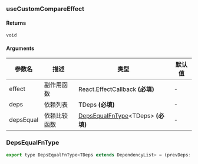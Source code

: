 ### useCustomCompareEffect

#### Returns

`void`

#### Arguments

| 参数名    | 描述         | 类型                                                        | 默认值 |
| --------- | ------------ | ----------------------------------------------------------- | ------ |
| effect    | 副作用函数   | React.EffectCallback **(必填)**                             | -      |
| deps      | 依赖列表     | TDeps **(必填)**                                            | -      |
| depsEqual | 依赖比较函数 | [DepsEqualFnType](#DepsEqualFnType)&lt;TDeps&gt; **(必填)** | -      |

### DepsEqualFnType

```js
export type DepsEqualFnType<TDeps extends DependencyList> = (prevDeps: TDeps, nextDeps: TDeps) => boolean
```
